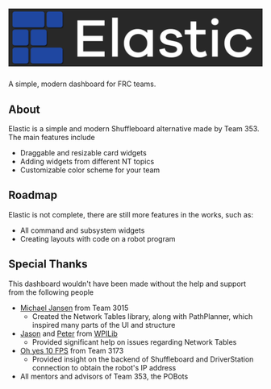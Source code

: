 # ![Elastic Logo](assets/logos/logo_full.png)

A simple, modern dashboard for FRC teams.

## About

Elastic is a simple and modern Shuffleboard alternative made by Team 353. The main features include

- Draggable and resizable card widgets
- Adding widgets from different NT topics
- Customizable color scheme for your team

## Roadmap

Elastic is not complete, there are still more features in the works, such as:

* All command and subsystem widgets
* Creating layouts with code on a robot program

## Special Thanks

This dashboard wouldn't have been made without the help and support from the following people

* [Michael Jansen](https://github.com/mjansen4857) from Team 3015
    * Created the Network Tables library, along with PathPlanner, which inspired many parts of the UI and structure
* [Jason](https://github.com/jasondaming) and [Peter](https://github.com/PeterJohnson) from [WPILib](https://wpilib.org)
    * Provided significant help on issues regarding Network Tables
* [Oh yes 10 FPS](https://github.com/oh-yes-0-fps) from Team 3173
    * Provided insight on the backend of Shuffleboard and DriverStation connection to obtain the robot's IP address
* All mentors and advisors of Team 353, the POBots